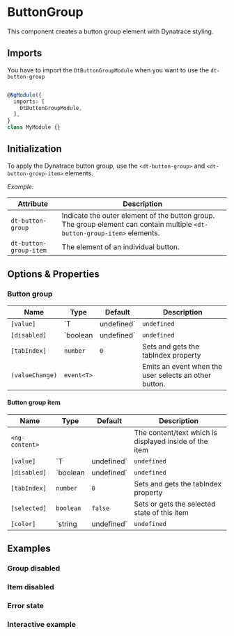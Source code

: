 # ButtonGroup

<docs-source-example example="ButtonGroupDefaultExampleComponent"></docs-source-example>

This component creates a button group element with Dynatrace styling.

## Imports

You have to import the `DtButtonGroupModule` when you want to use the `dt-button-group`

```typescript

@NgModule({
  imports: [
    DtButtonGroupModule,
  ],
}
class MyModule {}

```

## Initialization

To apply the Dynatrace button group, use the `<dt-button-group>` and `<dt-button-group-item>` elements.

*Example:*

| Attribute | Description |
| --- | --- |
| `dt-button-group` | Indicate the outer element of the button group. The group element can contain multiple `<dt-button-group-item>` elements. |
| `dt-button-group-item` | The element of an individual button. |

## Options & Properties

### Button group

| Name | Type | Default | Description |
| --- | --- | --- | --- |
| `[value]` | `T | undefined` | `undefined` | Gets sets the current value |
| `[disabled]` | `boolean | undefined` | `undefined` | Sets disable state if property is set and the value is truthy or undefined |
| `[tabIndex]` | `number` | `0` | Sets and gets the tabIndex property |
| `(valueChange)` | `event<T>` |   | Emits an event when the user selects an other button. |

#### Button group item

| Name | Type | Default | Description |
| --- | --- | --- | --- |
| `<ng-content>` |   |   | The content/text which is displayed inside of the item |
| `[value]` | `T | undefined` | `undefined` | The associated value of this item |
| `[disabled]` | `boolean | undefined` | `undefined` | Sets disable state if property is set and the value is truthy or undefined |
| `[tabIndex]` | `number` | `0` | Sets and gets the tabIndex property |
| `[selected]` | `boolean` | `false` | Sets or gets the selected state of this item |
| `[color]` | `string | undefined` | `undefined` | Sets color. Possible options: <ul><li><code>main</code> (default)</li><li><code>error</code></li></ul> |

## Examples

### Group disabled

<docs-source-example example="ButtonGroupDisabledExampleComponent"></docs-source-example>

### Item disabled

<docs-source-example example="ButtonGroupItemDisabledExampleComponent"></docs-source-example>

### Error state

<docs-source-example example="ButtonGroupErrorExampleComponent"></docs-source-example>

### Interactive example

<docs-source-example example="ButtonGroupInteractiveExampleComponent"></docs-source-example>
